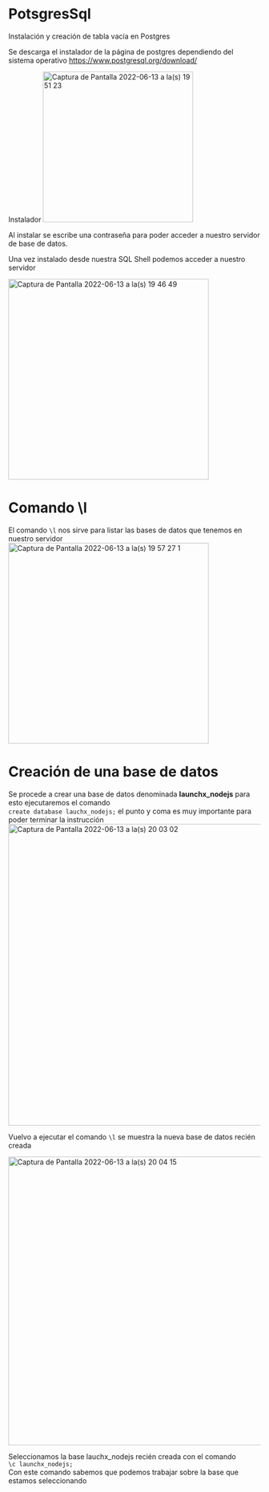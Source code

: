 # PotsgresSql
Instalación y creación de tabla vacía en Postgres

Se descarga el instalador de la página de postgres dependiendo del sistema operativo
https://www.postgresql.org/download/

Instalador
<img width="300" alt="Captura de Pantalla 2022-06-13 a la(s) 19 51 23" src="https://user-images.githubusercontent.com/99348169/173470793-061a045d-8f34-4ca1-a02e-067f0ab2ae3c.png">

Al instalar se escribe una contraseña para poder acceder a nuestro servidor de base de datos.

Una vez instalado desde nuestra SQL Shell podemos acceder a nuestro servidor

<img width="400" alt="Captura de Pantalla 2022-06-13 a la(s) 19 46 49" src="https://user-images.githubusercontent.com/99348169/173470925-86ed95ea-8c4d-4614-8642-1a86d99d2d60.png">


# Comando \l  
El comando `\l` nos sirve para listar las bases de datos que tenemos en nuestro servidor
<img width="400" alt="Captura de Pantalla 2022-06-13 a la(s) 19 57 27 1" src="https://user-images.githubusercontent.com/99348169/173471313-e06d94a8-19f2-47ed-950a-4c62faa4ce29.png">

# Creación de una base de datos  
Se procede a crear una base de datos denominada **launchx_nodejs** para esto ejecutaremos el comando  
`create database lauchx_nodejs;`  el punto y coma es muy importante para poder terminar la instrucción
<img width="601" alt="Captura de Pantalla 2022-06-13 a la(s) 20 03 02" src="https://user-images.githubusercontent.com/99348169/173471848-653935c7-361e-44f1-ad9a-4c56a1a9e333.png">

Vuelvo a ejecutar el comando `\l` se muestra la nueva base de datos recién creada

<img width="575" alt="Captura de Pantalla 2022-06-13 a la(s) 20 04 15" src="https://user-images.githubusercontent.com/99348169/173471989-1e11b621-8cc5-416e-9107-568799d1840a.png">  

Seleccionamos la base lauchx_nodejs recién creada con el comando  
`\c launchx_nodejs;`  
Con este comando sabemos que podemos trabajar sobre la base que estamos seleccionando  
